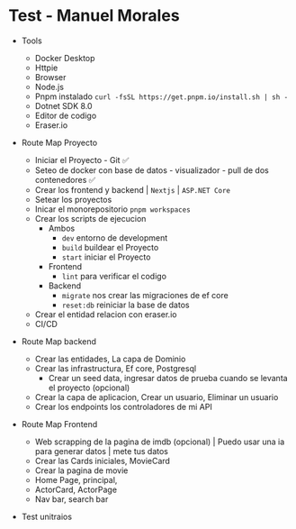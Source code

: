 # Test - Manuel Morales

- Tools

  - Docker Desktop
  - Httpie
  - Browser
  - Node.js
  - Pnpm instalado `curl -fsSL https://get.pnpm.io/install.sh | sh -`
  - Dotnet SDK 8.0
  - Editor de codigo
  - Eraser.io

- Route Map Proyecto

  - Iniciar el Proyecto - Git ✅
  - Seteo de docker con base de datos - visualizador - pull de dos contenedores
    ✅
  - Crear los frontend y backend | `Nextjs` | `ASP.NET Core`
  - Setear los proyectos
  - Inicar el monorepositorio `pnpm workspaces`
  - Crear los scripts de ejecucion
    - Ambos
      - `dev` entorno de development
      - `build` buildear el Proyecto
      - `start` iniciar el Proyecto
    - Frontend
      - `lint` para verificar el codigo
    - Backend
      - `migrate` nos crear las migraciones de ef core
      - `reset:db` reiniciar la base de datos
  - Crear el entidad relacion con eraser.io
  - CI/CD

- Route Map backend

  - Crear las entidades, La capa de Dominio
  - Crear las infrastructura, Ef core, Postgresql
    - Crear un seed data, ingresar datos de prueba cuando se levanta el proyecto
      (opcional)
  - Crear la capa de aplicacion, Crear un usuario, Eliminar un usuario
  - Crear los endpoints los controladores de mi API

- Route Map Frontend

  - Web scrapping de la pagina de imdb (opcional) | Puedo usar una ia para
    generar datos | mete tus datos
  - Crear las Cards iniciales, MovieCard
  - Crear la pagina de movie
  - Home Page, principal,
  - ActorCard, ActorPage
  - Nav bar, search bar

- Test unitraios
